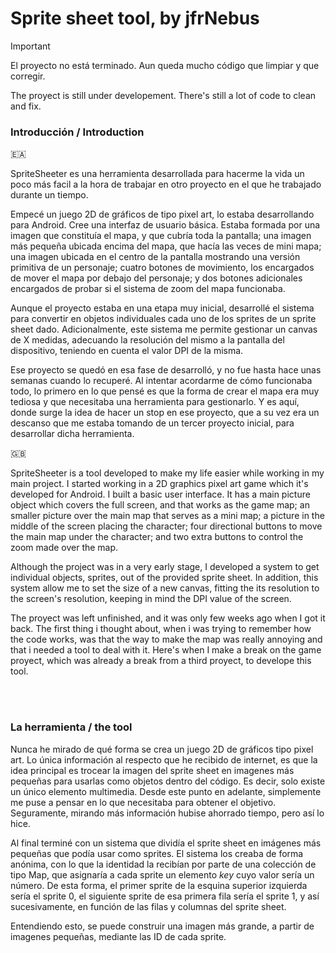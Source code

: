 # Sprite sheet tool, by jfrNebus
 
> [!IMPORTANT]
> El proyecto no está terminado. Aun queda mucho código que limpiar y que corregir.
> 
> The proyect is still under developement. There's still a lot of code to clean and fix.


### Introducción / Introduction 

:ceuta_melilla:

SpriteSheeter es una herramienta desarrollada para hacerme la vida un poco más facil a la hora de trabajar en otro
proyecto en el que he trabajado durante un tiempo. 

Empecé un juego 2D de gráficos de tipo pixel art, lo estaba desarrollando para Android. Cree una interfaz de usuario
básica. Estaba formada por una imagen que constituía el mapa, y que cubría toda la pantalla; una imagen más 
pequeña ubicada encima del mapa, que hacía las veces de mini mapa; una imagen ubicada en el centro de la pantalla 
mostrando una versión primitiva de un personaje; cuatro botones de movimiento, los encargados de mover el 
mapa por debajo del personaje; y dos botones adicionales encargados de probar si el sistema de zoom del mapa funcionaba.

Aunque el proyecto estaba en una etapa muy inicial, desarrollé el sistema para convertir en objetos individuales cada 
uno de los sprites de un sprite sheet dado. Adicionalmente, este sistema me permite gestionar un canvas de X medidas,
adecuando la resolución del mismo a la pantalla del dispositivo, teniendo en cuenta el valor DPI de la misma.

Ese proyecto se quedó en esa fase de desarrolló, y no fue hasta hace unas semanas cuando lo recuperé. Al intentar 
acordarme de cómo funcionaba todo, lo primero en lo que pensé es que la forma de crear el mapa era muy tediosa y que
necesitaba una herramienta para gestionarlo. Y es aquí, donde surge la idea de hacer un stop en ese proyecto, que a
su vez era un descanso que me estaba tomando de un tercer proyecto inicial, para desarrollar dicha herramienta.


:uk:

SpriteSheeter is a tool developed to make my life easier while working in my main project. I started working in a 2D 
graphics pixel art game which it's developed for Android. I built a basic user interface. It has a main picture object
which covers the full screen, and that works as the game map; an smaller picture over the main map that serves as a
mini map; a picture in the middle of the screen placing the character; four directional buttons to move the main map
under the character; and two extra buttons to control the zoom made over the map.

Although the project was in a very early stage, I developed a system to get individual objects, sprites, out of the
provided sprite sheet. In addition, this system allow me to set the size of a new canvas, fitting the its resolution
to the screen's resolution, keeping in mind the DPI value of the screen.

The proyect was left unfinished, and it was only few weeks ago when I got it back. The first thing i thought about,
when i was trying to remember how the code works, was that the way to make the map was really annoying and that i
needed a tool to deal with it. Here's when I make a break on the game proyect, which was already a break from a third 
proyect, to develope this tool.

<br>
<br>

### La herramienta / the tool

Nunca he mirado de qué forma se crea un juego 2D de gráficos tipo pixel art. Lo única información al respecto que he 
recibido de internet, es que la idea principal es trocear la imagen del sprite sheet en imagenes más pequeñas para 
usarlas como objetos dentro del código. Es decir, solo existe un único elemento multimedia. Desde este punto en adelante, 
simplemente me puse a pensar en lo que necesitaba para obtener el objetivo. Seguramente, mirando más información hubise 
ahorrado tiempo, pero así lo hice. 

Al final terminé con un sistema que dividía el sprite sheet en imágenes más pequeñas que podía usar como sprites. El 
sistema los creaba de forma anónima, con lo que la identidad la recibían por parte de una colección de tipo Map, que
asignaría a cada sprite un elemento _key_ cuyo valor sería un número. De esta forma, el primer sprite de la esquina
superior izquierda sería el sprite 0, el siguiente sprite de esa primera fila sería el sprite 1, y así sucesivamente, 
en función de las filas y columnas del sprite sheet.

Entendiendo esto, se puede construir una imagen más grande, a partir de imagenes pequeñas, mediante las ID de cada
sprite.




